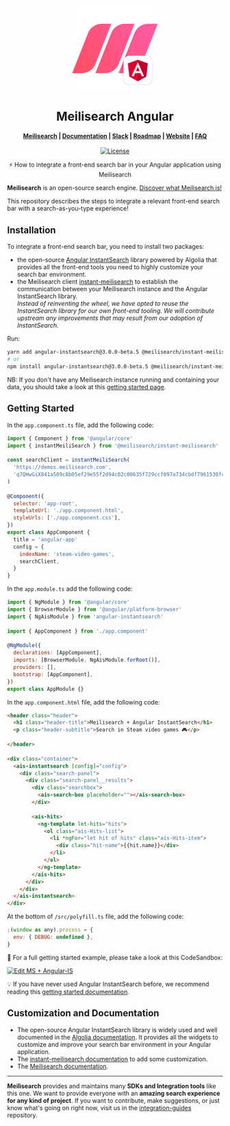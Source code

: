 <p align="center">
  <img src="https://raw.githubusercontent.com/meilisearch/integration-guides/main/assets/logos/meilisearch_angular.svg" alt="Meilisearch-Angular" width="200" height="200" />
</p>

<h1 align="center">Meilisearch Angular</h1>

<h4 align="center">
  <a href="https://github.com/meilisearch/meilisearch">Meilisearch</a> |
  <a href="https://docs.meilisearch.com">Documentation</a> |
  <a href="https://slack.meilisearch.com">Slack</a> |
  <a href="https://roadmap.meilisearch.com/tabs/1-under-consideration">Roadmap</a> |
  <a href="https://www.meilisearch.com">Website</a> |
  <a href="https://docs.meilisearch.com/faq">FAQ</a>
</h4>

<p align="center">
  <a href="https://github.com/meilisearch/meilisearch-angular/blob/main/LICENSE"><img src="https://img.shields.io/badge/license-MIT-informational" alt="License"></a>
</p>

<p align="center">⚡ How to integrate a front-end search bar in your Angular application using Meilisearch</p>

**Meilisearch** is an open-source search engine. [Discover what Meilisearch is!](https://github.com/meilisearch/meilisearch)

This repository describes the steps to integrate a relevant front-end search bar with a search-as-you-type experience!

## Installation

To integrate a front-end search bar, you need to install two packages:
- the open-source [Angular InstantSearch](https://github.com/algolia/angular-instantsearch/) library powered by Algolia that provides all the front-end tools you need to highly customize your search bar environment.
- the Meilisearch client [instant-meilisearch](https://github.com/meilisearch/instant-meilisearch/) to establish the communication between your Meilisearch instance and the Angular InstantSearch library.<br>
_Instead of reinventing the wheel, we have opted to reuse the InstantSearch library for our own front-end tooling. We will contribute upstream any improvements that may result from our adoption of InstantSearch._

Run:

```bash
yarn add angular-instantsearch@3.0.0-beta.5 @meilisearch/instant-meilisearch instantsearch.js
# or
npm install angular-instantsearch@3.0.0-beta.5 @meilisearch/instant-meilisearch instantsearch.js
```

NB: If you don't have any Meilisearch instance running and containing your data, you should take a look at this [getting started page](https://docs.meilisearch.com/learn/tutorials/getting_started.html).

## Getting Started

In the `app.component.ts` file, add the following code:

```js
import { Component } from '@angular/core'
import { instantMeiliSearch } from '@meilisearch/instant-meilisearch'

const searchClient = instantMeiliSearch(
  'https://demos.meilisearch.com',
  'q7QHwGiX841a509c8b05ef29e55f2d94c02c00635f729ccf097a734cbdf7961530f47c47'
)

@Component({
  selector: 'app-root',
  templateUrl: './app.component.html',
  styleUrls: ['./app.component.css'],
})
export class AppComponent {
  title = 'angular-app'
  config = {
    indexName: 'steam-video-games',
    searchClient,
  }
}

```

In the `app.module.ts` add the following code: 

```js
import { NgModule } from '@angular/core'
import { BrowserModule } from '@angular/platform-browser'
import { NgAisModule } from 'angular-instantsearch'

import { AppComponent } from './app.component'

@NgModule({
  declarations: [AppComponent],
  imports: [BrowserModule, NgAisModule.forRoot()],
  providers: [],
  bootstrap: [AppComponent],
})
export class AppModule {}
```

In the `app.component.html` file, add the following code:

```html
<header class="header">
  <h1 class="header-title">Meilisearch + Angular InstantSearch</h1>
  <p class="header-subtitle">Search in Steam video games 🎮</p>

</header>

<div class="container">
  <ais-instantsearch [config]="config">
    <div class="search-panel">
      <div class="search-panel__results">
        <div class="searchbox">
          <ais-search-box placeholder=""></ais-search-box>
        </div>

        <ais-hits>
          <ng-template let-hits="hits">
            <ol class="ais-Hits-list">
              <li *ngFor="let hit of hits" class="ais-Hits-item">
                <div class="hit-name">{{hit.name}}</div>
              </li>
            </ol>
          </ng-template>
        </ais-hits>
      </div>
    </div>
  </ais-instantsearch>
</div>
```

At the bottom of `/src/polyfill.ts` file, add the following code: 
```js
;(window as any).process = {
  env: { DEBUG: undefined },
}
```

🚀 For a full getting started example, please take a look at this CodeSandbox:

[![Edit MS + Angular-IS](https://codesandbox.io/static/img/play-codesandbox.svg)](https://codesandbox.io/s/im-angularis-7xipe?file=/src/app/app.component.ts)

💡 If you have never used Angular InstantSearch before, we recommend reading this [getting started documentation](https://www.algolia.com/doc/guides/building-search-ui/what-is-instantsearch/angular/).

## Customization and Documentation

- The open-source Angular InstantSearch library is widely used and well documented in the [Algolia documentation](https://www.algolia.com/doc/api-reference/widgets/angular/). It provides all the widgets to customize and improve your search bar environment in your Angular application.
- The [instant-meilisearch documentation](https://github.com/meilisearch/instant-meilisearch/) to add some customization.
- The [Meilisearch documentation](https://docs.meilisearch.com/).

<hr>

**Meilisearch** provides and maintains many **SDKs and Integration tools** like this one. We want to provide everyone with an **amazing search experience for any kind of project**. If you want to contribute, make suggestions, or just know what's going on right now, visit us in the [integration-guides](https://github.com/meilisearch/integration-guides) repository.
